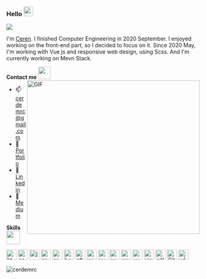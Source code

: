 ### Hello <img src="https://media.giphy.com/media/hvRJCLFzcasrR4ia7z/giphy.gif" width="25px">
<img src="https://komarev.com/ghpvc/?username=cerdemrc&color=ff69b4">

I'm [Ceren](https://github.com/cerdemrc).
I finished Computer Engineering in 2020 September. I enjoyed working on the front-end part, so I decided to focus on it. Since 2020 May, I'm working with Vue js and responsive web design, using Scss. And I'm currently working on Mevn Stack.

**Contact me** <img src="https://media.giphy.com/media/LnQjpWaON8nhr21vNW/giphy.gif" height="32">
<br/>
  <img align="right" alt="GIF" src="https://media.giphy.com/media/JqDeI2yjpSRgdh35oe/giphy.gif" width="450" height="400" />

- 📫 <a href="#">cerdemrc@gmail.com</a>
- 📌 <a href="https://cerendemirci.netlify.app/" target="_blank">Portfolio</a>
- 🌈 <a href="https://www.linkedin.com/in/cerendemirci/" target="_blank">Linkedin</a>
- 🌵 <a href="https://medium.com/@cerdemrc" target="_blank">Medium</a>

**Skills**  <img width="35px" src="https://media.giphy.com/media/pyvRXTjzVtRcW1pp2Q/giphy.gif">

<a><img alt="html5" width="26px" src="https://img.icons8.com/color/240/000000/html-5.png"></a>
<a><img alt="css3" width="26px" src="https://img.icons8.com/color/240/000000/css3.png"></a>
<a><img alt="javascript" width="26px" src="https://img.icons8.com/color/240/000000/javascript.png" /></a>
<a><img alt="sass" width="26px" src="https://img.icons8.com/color/240/000000/sass.png"></a>
<a><img alt="sass-avatar" width="26px" src="https://img.icons8.com/color/48/000000/sass-avatar.png"/></a>
<a><img alt="bootstrap" width="26px" src="https://img.icons8.com/color/48/000000/bootstrap.png"></a>
<a><img alt="c#" width="26px" src="https://img.icons8.com/color/48/000000/c-sharp-logo-2.png"/></a>
<a><img alt="vue" width="26px" src="https://img.icons8.com/color/48/000000/vue-js.png"></a>
<a><img alt="vue" width="26px" src="https://img.icons8.com/color/50/000000/nodejs.png"/></a>
<a><img alt="vue" width="26px" src="https://img.icons8.com/color/50/000000/npm.png"/></a>
<a><img alt="vue" width="26px" src="https://img.icons8.com/color/48/000000/json--v1.png"/></a>
<a><img alt="vue" width="26px" src="https://img.icons8.com/color/48/000000/mongodb.png"/></a>
<a><img alt="visual studio code" width="26px" src="https://img.icons8.com/fluent/240/000000/visual-studio-code-2019.png" /></a>
<a><img alt="gitlab" width="26px" src="https://img.icons8.com/color/48/000000/gitlab.png"/></a>
<a><img alt="Git" width="26px" src="https://img.icons8.com/color/240/000000/git.png"></a>
<a><img alt="xd" width="26px" src="https://img.icons8.com/color/48/000000/adobe-xd.png"></a>

<p> <img src="https://github-readme-stats.anuraghazra1.vercel.app/api/top-langs/?username=cerdemrc&layout=compact&theme=radical" alt="cerdemrc" />
